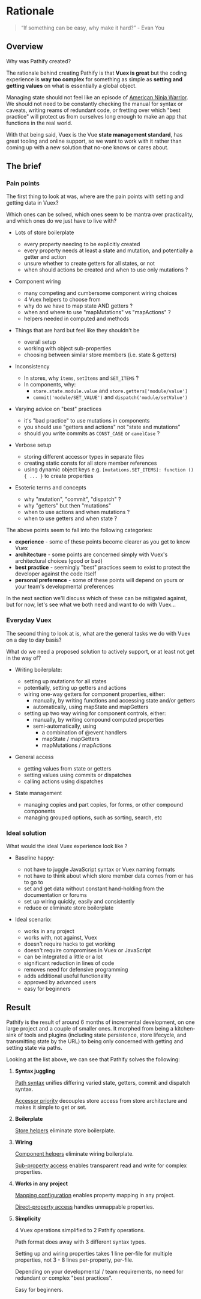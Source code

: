 # Rationale

> “If something can be easy, why make it hard?” - Evan You

## Overview

Why was Pathify created?

The rationale behind creating Pathify is that **Vuex is great** but the coding experience is **way too complex** for something as simple as **setting and getting values** on what is essentially a global object.

Managing state should not feel like an episode of [American Ninja Warrior](https://www.youtube.com/watch?v=gZkObiYVdN4). We should not need to be constantly checking the manual for syntax or caveats, writing reams of redundant code, or fretting over which "best practice" will protect us from ourselves long enough to make an app that functions in the real world.

With that being said, Vuex is the Vue **state management standard**, has great tooling and online support, so we want to work with it rather than coming up with a new solution that no-one knows or cares about.

## The brief

### Pain points

The first thing to look at was, where are the pain points with setting and getting data in Vuex?

Which ones can be solved, which ones seem to be mantra over practicality, and which ones do we just have to live with?

- Lots of store boilerplate

    - every property needing to be explicitly created 
    - every property needs at least a state and mutation, and potentially a getter and action
    - unsure whether to create getters for all states, or not
    - when should actions be created and when to use only mutations ?

- Component wiring

    - many competing and cumbersome component wiring choices
    - 4 Vuex helpers to choose from
    - why do we have to map state AND getters ?
    - when and where to use "mapMutations" vs "mapActions" ?
    - helpers needed in computed and methods
    
- Things that are hard but feel like they shouldn't be

    - overall setup
    - working with object sub-properties
    - choosing between similar store members (i.e. state & getters)

- Inconsistency

    - In stores, why `items`, `setItems` and `SET_ITEMS` ?
    - In components, why:
        - `store.state.module.value` and `store.getters['module/value']`
        - `commit('module/SET_VALUE')` and `dispatch('module/setValue')` 

- Varying advice on "best" practices

    - it's "bad practice" to use mutations in components
    - you should use "getters and actions" not "state and mutations"
    - should you write commits as `CONST_CASE` or `camelCase` ?

- Verbose setup
    - storing different accessor types in separate files
    - creating static consts for all store member references
    - using dynamic object keys e.g. `[mutations.SET_ITEMS]: function () { ... }` to create properties
    
- Esoteric terms and concepts

    - why "mutation", "commit", "dispatch" ?
    - why "getters" but then "mutations"
    - when to use actions and when mutations ?
    - when to use getters and when state ?
    
The above points seem to fall into the following categories:

- **experience** - some of these points become clearer as you get to know Vuex
- **architecture** - some points are concerned simply with Vuex's architectural choices (good or bad)
- **best practice** - seemingly "best" practices seem to exist to protect the developer against the code itself
- **personal preference** - some of these points will depend on yours or your team's developmental preferences

In the next section we'll discuss which of these can be mitigated against, but for now, let's see what we both need and want to do with Vuex...

### Everyday Vuex

The second thing to look at is, what are the general tasks we do with Vuex on a day to day basis?

What do we need a proposed solution to actively support, or at least not get in the way of?

- Writing boilerplate:

    - setting up mutations for all states
    - potentially, setting up getters and actions
    - wiring one-way getters for component properties, either:
        - manually, by writing functions and accessing state and/or getters
        - automatically, using mapState and mapGetters
    - setting up two way wiring for component controls, either:
        - manually, by writing compound computed properties
        - semi-automatically, using
            - a combination of @event handlers
            - mapState / mapGetters
            - mapMutations / mapActions

- General access

    - getting values from state or getters
    - setting values using commits or dispatches
    - calling actions using dispatches
    
- State management

    - managing copies and part copies, for forms, or other compound components
    - managing grouped options, such as sorting, search, etc
    

### Ideal solution

What would the ideal Vuex experience look like ?

- Baseline happy:

    - not have to juggle JavaScript syntax or Vuex naming formats
    - not have to think about which store member data comes from or has to go to
    - set and get data without constant hand-holding from the documentation or forums
    - set up wiring quickly, easily and consistently
    - reduce or eliminate store boilerplate

- Ideal scenario:

    - works in any project
    - works with, not against, Vuex
    - doesn't require hacks to get working
    - doesn't require compromises in Vuex or JavaScript
    - can be integrated a little or a lot
    - significant reduction in lines of code
    - removes need for defensive programming
    - adds additional useful functionality
    - approved by advanced users
    - easy for beginners


## Result

Pathify is the result of around 6 months of incremental development, on one large project and a couple of smaller ones. It morphed from being a kitchen-sink of tools and plugins (including state persistence, store lifecycle, and transmitting state by the URL) to being only concerned with getting and setting state via paths.

Looking at the list above, we can see that Pathify solves the following:

1. **Syntax juggling**

    [Path syntax](/api/paths.md) unifies differing varied state, getters, commit and dispatch syntax.
    
    [Accessor priority](/api/properties.md#accessor-priority) decouples store access from store architecture and makes it simple to get or set.

2. **Boilerplate**

    [Store helpers](/api/store.md) eliminate store boilerplate.

3. **Wiring**

    [Component helpers](/api/component.md) eliminate wiring boilerplate.

    [Sub-property access](/api/properties.md#sub-property-access) enables transparent read and write for complex properties.

4. **Works in any project**

    [Mapping configuration](/setup/mapping.md) enables property mapping in any project.
    
    [Direct-property access](/api/properties.md#direct-property-access) handles unmappable properties.

5. **Simplicity**

    4 Vuex operations simplified to 2 Pathify operations.

    Path format does away with 3 different syntax types.
    
    Setting up and wiring properties takes 1 line per-file for multiple properties, not 3 - 8 lines per-property, per-file.

    Depending on your developmental / team requirements, no need for redundant or complex "best practices".

    Easy for beginners.
